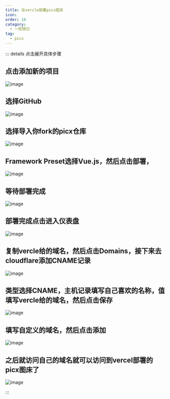 ```yaml
---
title: 在vercle部署picx图床
icon: 
order: 10
category:
  - 一些随记
tag:
  - picx
---
```


::: details 点击展开具体步骤

## 点击添加新的项目
![image](https://cdn.jsdelivr.net/gh/kadobao/picx-images-hosting@master/20240824/image.3yedno0rto.jpg)

## 选择GitHub
![image](https://cdn.jsdelivr.net/gh/kadobao/picx-images-hosting@master/20240824/image.lvntalmwk.jpg)

## 选择导入你fork的picx仓库
![image](https://cdn.jsdelivr.net/gh/kadobao/picx-images-hosting@master/20240824/image.7egpfrd88t.jpg)

## Framework Preset选择Vue.js，然后点击部署，
![image](https://cdn.jsdelivr.net/gh/kadobao/picx-images-hosting@master/20240824/image.2krujmu0pr.jpg)

## 等待部署完成
![image](https://cdn.jsdelivr.net/gh/kadobao/picx-images-hosting@master/20240824/image.175bfm25qc.jpg)

## 部署完成点击进入仪表盘
![image](https://cdn.jsdelivr.net/gh/kadobao/picx-images-hosting@master/20240824/image.8ad6v8du6c.jpg)

## 复制vercle给的域名，然后点击Domains，接下来去cloudflare添加CNAME记录
![image](https://cdn.jsdelivr.net/gh/kadobao/picx-images-hosting@master/20240824/image.6f0m2m2uc6.jpg)

## 类型选择CNAME，主机记录填写自己喜欢的名称，值填写vercle给的域名，然后点击保存
![image](https://cdn.jsdelivr.net/gh/kadobao/picx-images-hosting@master/20240824/image.2h88lxv8i2.jpg)

## 填写自定义的域名，然后点击添加
![image](https://cdn.jsdelivr.net/gh/kadobao/picx-images-hosting@master/20240824/image.2rv2f3bqpb.jpg)

## 之后就访问自己的域名就可以访问到vercel部署的picx图床了
![image](https://cdn.jsdelivr.net/gh/kadobao/picx-images-hosting@master/20240824/image.6f0m2m9xs0.jpg)

:::